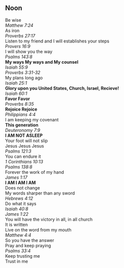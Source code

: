 ## Noon
Be wise  
_Matthew 7:24_  
As iron  
_Proverbs 27:17_  
Listen to my friend and I will establishes your steps  
_Provers 16:9_  
I will show you the way  
_Psalms 143:8_  
**My ways My ways and My counsel**  
_Isaiah 55:9_  
_Proverbs 3:31-32_  
My plans long ago  
_Isaiah 25:1_  
**Glory upon you United States, Church, Israel, Recieve!**  
_Isaiah 60:1_  
**Favor Favor**  
_Proverbs 8:35_  
**Rejoice Rejoice**  
_Philippians 4:4_  
I am keeping my covenant  
**This generation**  
_Deuteronomy 7:9_  
**I AM NOT ASLEEP**  
Your foot will not slip  
Jesus Jesus Jesus  
_Psalms 121:3_  
You can endure it  
_1 Corinthians 10:13_  
_Psalms 138:8_  
Forever the work of my hand  
_James 1:17_  
**I AM I AM I AM**  
Does not change  
My words sharper than any sword  
_Hebrews 4:12_  
Do what it says  
_Isaiah 40:8_  
_James 1:22_  
You will have the victory in all, in all church  
It is written  
Live on the word from my mouth  
_Matthew 4:4_  
So you have the answer  
Pray and keep praying  
_Psalms 33:4_  
Keep trusting me  
Trust in me  
